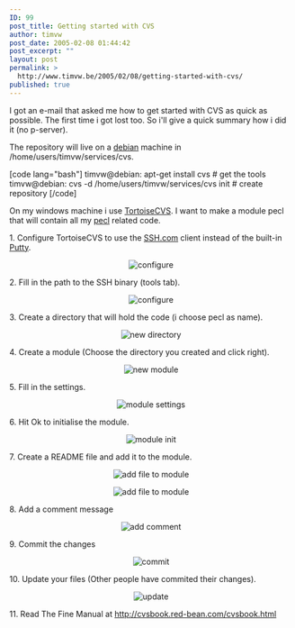 ```yaml
---
ID: 99
post_title: Getting started with CVS
author: timvw
post_date: 2005-02-08 01:44:42
post_excerpt: ""
layout: post
permalink: >
  http://www.timvw.be/2005/02/08/getting-started-with-cvs/
published: true
---
```

<p>I got an e-mail that asked me how to get started with CVS as quick as possible. The first time i got lost too. So i'll give a quick summary how i did it (no p-server).</p>

<p>The repository will live on a <a href="http://www.debian.org">debian</a> machine in /home/users/timvw/services/cvs.</p>

[code lang="bash"]
timvw@debian: apt-get install cvs # get the tools
timvw@debian: cvs -d /home/users/timvw/services/cvs init # create repository
[/code]

<p>On my windows machine i use <a href="http://www.tortoisecvs.org">TortoiseCVS</a>. I want to make a module pecl that will contain all my <a href="http://pecl.php.net">pecl</a> related code.</p>
<p>1. Configure TortoiseCVS to use the <a href="http://www.ssh.com">SSH.com</a> client instead of the built-in <a href="http://www.chiark.greenend.org.uk/~sgtatham/putty/">Putty</a>.</p>
<p style="text-align: center;"><img src="http://www.timvw.be/wp-content/images/cvsconfigure.gif" alt="configure" /></p>
<p>2. Fill in the path to the SSH binary (tools tab).</p>
<p style="text-align: center;"><img src="http://www.timvw.be/wp-content/images/cvstools.gif" alt="configure" /></p>
<p>3. Create a directory that will hold the code (i choose pecl as name).</p>
<p style="text-align: center;"><img src="http://www.timvw.be/wp-content/images/cvsnewdirectory.gif" alt="new directory" /></p>
<p>4. Create a module (Choose the directory you created and click right).</p>
<p style="text-align: center;"><img alt="new module" src="http://www.timvw.be/wp-content/images/cvsnewmodule.gif" /></p>
<p>5. Fill in the settings.</p>
<p style="text-align: center;"><img alt="module settings" src="http://www.timvw.be/wp-content/images/cvsmodulesettings.gif" /></p>
<p>6. Hit Ok to initialise the module.</p>
<p style="text-align: center;"><img alt="module init" src="http://www.timvw.be/wp-content/images/cvsinit.gif" /></p>
<p>7. Create a README file and add it to the module.</p>
<p style="text-align: center;"><img alt="add file to module" src="http://www.timvw.be/wp-content/images/cvsadd.gif" /></p>
<p style="text-align: center;"><img alt="add file to module" src="http://www.timvw.be/wp-content/images/cvsadd2.gif" /></p>
<p>8. Add a comment message</p>
<p style="text-align: center;"><img alt="add comment" src="http://www.timvw.be/wp-content/images/cvsaddcomment.gif" /></p>
<p>9. Commit the changes</p>
<p style="text-align: center;"><img alt="commit" src="http://www.timvw.be/wp-content/images/cvscommit.gif" /></p>
<p>10. Update your files (Other people have commited their changes).</p>
<p style="text-align: center;"><img alt="update" src="http://www.timvw.be/wp-content/images/cvsupdate.gif" /></p>
<p>11. Read The Fine Manual at <a href="http://cvsbook.red-bean.com/cvsbook.html">http://cvsbook.red-bean.com/cvsbook.html</a></p>